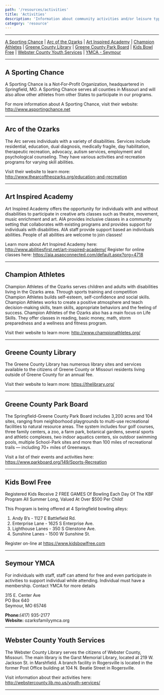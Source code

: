```yaml
---
path: '/resources/activities'
title: 'Activities'
description: 'Information about community activities and/or leisure type resources for individuals and families to enjoy.'
category: 'resource'
---
```


***

[A Sporting Chance](#a-sporting-chance) | [Arc of the Ozarks](#arc-of-the-ozarks) | [Art Inspired Academy](#art-inspired-academy) | [Champion Athletes](#champion-athletes) | [Greene County Library](#greene-county-library) | [Greene County Park Board](#greene-county-park-board) | [Kids Bowl Free](#kids-bowl-free) | [Webster County Youth Services](#webster-county-youth-services) | [YMCA - Seymour](#seymour-ymca)

***

## A Sporting Chance
A Sporting Chance is a Not‑For‑Profit Organization, headquartered in Springfield, MO. A Sporting Chance serves all counties in Missouri and will also allow other athletes from other States to participate in our programs.  

For more information about A Sporting Chance, visit their website: http://www.asportingchance.net 

***

## Arc of the Ozarks
The Arc serves individuals with a variety of disabilities. Services include residential, education, dual diagnosis, medically fragile, day habilitation, therapeutic recreation, advocacy, autism services, employment and psychological counseling. They have various activities and recreation programs for varying skill abilities.

Visit their website to learn more: http://www.thearcoftheozarks.org/education-and-recreation

***

## Art Inspired Academy
Art Inspired Academy offers the opportunity for individuals with and without disabilities to participate in creative arts classes such as theatre, movement, music enrichment and art.  AIA provides inclusive classes in a community setting that collaborates with existing programs and provides support for individuals with disabilities.  AIA staff provide support based an individuals abilities. People of all abilities are welcome to join classes!

Learn more about Art Inspired Academy here: http://www.abilitiesfirst.net/art-inspired-academy/
Register for online classes here: https://aia.asapconnected.com/default.aspx?org=4718

***

## Champion Athletes
Champion Athletes of the Ozarks serves children and adults with disabilities living in the Ozarks area. Through sports training and competition Champion Athletes builds self-esteem, self-confidence and social skills. Champion Athletes works to create a positive atmosphere and teach decision-making skills, team skills, appropriate behaviors and the feeling of success. Champion Athletes of the Ozarks also has a main focus on Life Skills. They offer classes in reading, basic money, math, storm preparedness and a wellness and fitness program. 

Visit their website to learn more: http://www.championathletes.org/

***

## Greene County Library
The Greene County Library has numerous library sites and services available to the citizens of Greene County or Missouri residents living outside of Greene County for an annual fee. 

Visit their website to learn more: https://thelibrary.org/ 

***

## Greene County Park Board
The Springfield-Greene County Park Board includes 3,200 acres and 104 sites, ranging from neighborhood playgrounds to multi-use recreational facilities to natural resource areas. The system includes four golf courses, three family centers, a zoo, a farm park, botanical gardens, several sports and athletic complexes, two indoor aquatics centers, six outdoor swimming pools, multiple School-Park sites and more than 100 miles of recreational trails — including 70+ miles of Greenways.

Visit a list of their events and activities here: https://www.parkboard.org/149/Sports-Recreation 

***

## Kids Bowl Free
Registered Kids Receive 2 FREE GAMES Of Bowling Each Day Of The KBF Program All Summer Long, Valued At Over $500 Per Child!

This Program is being offered at 4 Springfield bowling alleys:
1. Andy B’s - 1127 E Battlefield Rd.
2. Enterprise Lane - 1625 S Enterprise Ave.
3. Lighthouse Lanes - 350 S Glenstone Ave.
4. Sunshine Lanes - 1500 W Sunshine St.

Register on-line at https://www.kidsbowlfree.com

***

## Seymour YMCA
For individuals with staff, staff can attend for free and even participate in activities to support individual while attending. Individual must have a membership. Contact YMCA for more details

315 E. Center Ave  
PO Box 640  
Seymour, MO 65746  

**Phone:**(417) 935-2177  
**Website:** ozarksfamilyymca.org 

***

## Webster County Youth Services
The Webster County Library serves the citizens of Webster County, Missouri. The main library is the Garst Memorial Library, located at 219 W. Jackson St. in Marshfield. A branch facility in Rogersville is located in the former Post Office building at 104 N. Beatie Street in Rogersville.

Visit information about their activities here: http://webstercounty.lib.mo.us/youth-services/

***